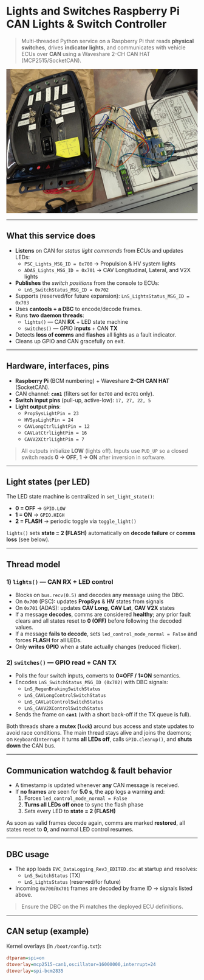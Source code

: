 

# Lights and Switches Raspberry Pi CAN Lights & Switch Controller

> Multi-threaded Python service on a Raspberry Pi that reads **physical switches**, drives **indicator lights**, and communicates with vehicle ECUs over **CAN** using a Waveshare 2-CH CAN HAT (MCP2515/SocketCAN).

![Vehicle console prototype](assets/vehicle-console.jpeg)

---

## What this service does

- **Listens** on CAN for *status light commands* from ECUs and updates LEDs:
  - `PSC_Lights_MSG_ID = 0x700` → Propulsion & HV system lights
  - `ADAS_Lights_MSG_ID = 0x701` → CAV Longitudinal, Lateral, and V2X lights
- **Publishes** the *switch positions* from the console to ECUs:
  - `LnS_SwitchStatus_MSG_ID = 0x702`
- Supports (reserved/for future expansion): `LnS_LightsStatus_MSG_ID = 0x703`  
- Uses **cantools + a DBC** to encode/decode frames.
- Runs **two daemon threads**:
  - `lights()` — CAN **RX** + LED state machine
  - `switches()` — GPIO **inputs** + CAN **TX**
- Detects **loss of comms** and **flashes** all lights as a fault indicator.
- Cleans up GPIO and CAN gracefully on exit.

---

## Hardware, interfaces, pins

- **Raspberry Pi** (BCM numbering) + Waveshare **2-CH CAN HAT** (SocketCAN).
- CAN channel: **`can1`** (filters set for `0x700` and `0x701` only).
- **Switch input pins** (pull-up, active-low): `17, 27, 22, 5`
- **Light output pins**:  
  - `PropSysLightPin = 23`  
  - `HVSysLightPin = 24`  
  - `CAVLongCtrlLightPin = 12`  
  - `CAVLatCtrlLightPin = 16`  
  - `CAVV2XCtrlLightPin = 7`

> All outputs initialize **LOW** (lights off). Inputs use `PUD_UP` so a closed switch reads **0 → OFF**, **1 → ON** after inversion in software.

---

## Light states (per LED)

The LED state machine is centralized in `set_light_state()`:

- **0 = OFF** → `GPIO.LOW`  
- **1 = ON** → `GPIO.HIGH`  
- **2 = FLASH** → periodic toggle via `toggle_light()`  

`lights()` sets **state = 2 (FLASH)** automatically on **decode failure** or **comms loss** (see below).

---

## Thread model

### 1) `lights()` — CAN RX + LED control
- Blocks on `bus.recv(0.5)` and decodes any message using the DBC.
- On `0x700` (PSC): updates **PropSys** & **HV** states from signals  
- On `0x701` (ADAS): updates **CAV Long**, **CAV Lat**, **CAV V2X** states
- If a message **decodes**, comms are considered **healthy**; any prior fault clears and all states reset to **0 (OFF)** before following the decoded values.
- If a message **fails to decode**, sets `led_control_mode_normal = False` and forces **FLASH** for all LEDs.
- Only **writes GPIO** when a state actually changes (reduced flicker).

### 2) `switches()` — GPIO read + CAN TX
- Polls the four switch inputs, converts to **0=OFF / 1=ON** semantics.
- Encodes `LnS_SwitchStatus_MSG_ID (0x702)` with DBC signals:
  - `LnS_RegenBrakingSwitchStatus`
  - `LnS_CAVLongControlSwitchStatus`
  - `LnS_CAVLatControlSwitchStatus`
  - `LnS_CAVV2XControlSwitchStatus`
- Sends the frame on **`can1`** (with a short back-off if the TX queue is full).

Both threads share a **mutex (`lock`)** around bus access and state updates to avoid race conditions. The main thread stays alive and joins the daemons; on `KeyboardInterrupt` it turns **all LEDs off**, calls `GPIO.cleanup()`, and **shuts down** the CAN bus.

---

## Communication watchdog & fault behavior

- A timestamp is updated whenever **any** CAN message is received.  
- If **no frames** are seen for **5.0 s**, the app logs a warning and:
  1. Forces `led_control_mode_normal = False`
  2. **Turns all LEDs off once** to sync the flash phase
  3. Sets every LED to **state = 2 (FLASH)**

As soon as valid frames decode again, comms are marked **restored**, all states reset to **0**, and normal LED control resumes.

---

## DBC usage

- The app loads `EVC_DataLogging_Rev3_EDITED.dbc` at startup and resolves:
  - `LnS_SwitchStatus` (TX)  
  - `LnS_LightsStatus` (reserved/for future)  
- Incoming `0x700`/`0x701` frames are decoded by frame ID → signals listed above.  
> Ensure the DBC on the Pi matches the deployed ECU definitions.

---

## CAN setup (example)

Kernel overlays (in `/boot/config.txt`):
```ini
dtparam=spi=on
dtoverlay=mcp2515-can1,oscillator=16000000,interrupt=24
dtoverlay=spi-bcm2835
